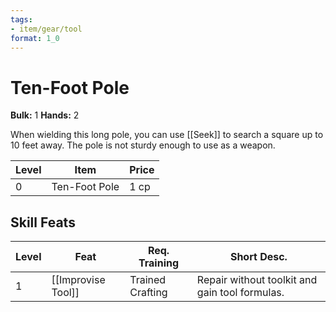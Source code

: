```yaml
---
tags:
- item/gear/tool
format: 1_0
---
```

# Ten-Foot Pole

**Bulk:** 1
**Hands:** 2

When wielding this long pole, you can use [[Seek]] to search a square up to 10 feet away. The pole is not sturdy enough to use as a weapon.

| **Level** | **Item**      | **Price** |
| --------- | ------------- | --------- |
| 0         | Ten-Foot Pole | 1 cp      |

## Skill Feats

| Level | Feat               | Req. Training    | Short Desc.                                    |
| ----- | ------------------ | ---------------- | ---------------------------------------------- |
| 1     | [[Improvise Tool]] | Trained Crafting | Repair without toolkit and gain tool formulas. |
